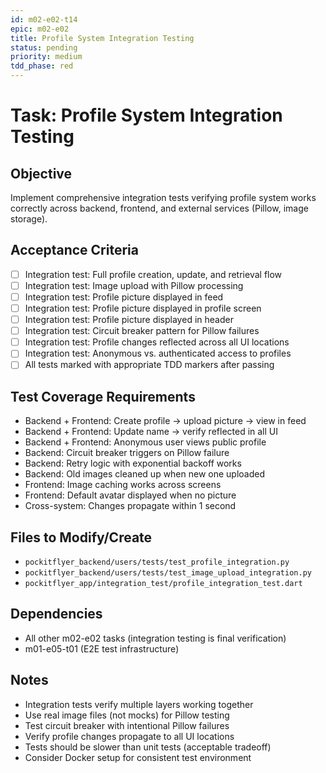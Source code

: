 ```yaml
---
id: m02-e02-t14
epic: m02-e02
title: Profile System Integration Testing
status: pending
priority: medium
tdd_phase: red
---
```


# Task: Profile System Integration Testing

## Objective
Implement comprehensive integration tests verifying profile system works correctly across backend, frontend, and external services (Pillow, image storage).

## Acceptance Criteria
- [ ] Integration test: Full profile creation, update, and retrieval flow
- [ ] Integration test: Image upload with Pillow processing
- [ ] Integration test: Profile picture displayed in feed
- [ ] Integration test: Profile picture displayed in profile screen
- [ ] Integration test: Profile picture displayed in header
- [ ] Integration test: Circuit breaker pattern for Pillow failures
- [ ] Integration test: Profile changes reflected across all UI locations
- [ ] Integration test: Anonymous vs. authenticated access to profiles
- [ ] All tests marked with appropriate TDD markers after passing

## Test Coverage Requirements
- Backend + Frontend: Create profile → upload picture → view in feed
- Backend + Frontend: Update name → verify reflected in all UI
- Backend + Frontend: Anonymous user views public profile
- Backend: Circuit breaker triggers on Pillow failure
- Backend: Retry logic with exponential backoff works
- Backend: Old images cleaned up when new one uploaded
- Frontend: Image caching works across screens
- Frontend: Default avatar displayed when no picture
- Cross-system: Changes propagate within 1 second

## Files to Modify/Create
- `pockitflyer_backend/users/tests/test_profile_integration.py`
- `pockitflyer_backend/users/tests/test_image_upload_integration.py`
- `pockitflyer_app/integration_test/profile_integration_test.dart`

## Dependencies
- All other m02-e02 tasks (integration testing is final verification)
- m01-e05-t01 (E2E test infrastructure)

## Notes
- Integration tests verify multiple layers working together
- Use real image files (not mocks) for Pillow testing
- Test circuit breaker with intentional Pillow failures
- Verify profile changes propagate to all UI locations
- Tests should be slower than unit tests (acceptable tradeoff)
- Consider Docker setup for consistent test environment
